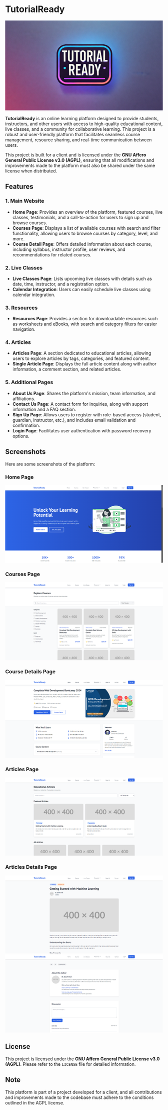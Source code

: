 # TutorialReady

![Thumbnail](repo/thumbnail.png)

**TutorialReady** is an online learning platform designed to provide students, instructors, and other users with access to high-quality educational content, live classes, and a community for collaborative learning. This project is a robust and user-friendly platform that facilitates seamless course management, resource sharing, and real-time communication between users.

This project is built for a client and is licensed under the **GNU Affero General Public License v3.0 (AGPL)**, ensuring that all modifications and improvements made to the platform must also be shared under the same license when distributed.

## Features

### 1. Main Website

- **Home Page**: Provides an overview of the platform, featured courses, live classes, testimonials, and a call-to-action for users to sign up and browse courses.
- **Courses Page**: Displays a list of available courses with search and filter functionality, allowing users to browse courses by category, level, and more.
- **Course Detail Page**: Offers detailed information about each course, including syllabus, instructor profile, user reviews, and recommendations for related courses.

### 2. Live Classes

- **Live Classes Page**: Lists upcoming live classes with details such as date, time, instructor, and a registration option.
- **Calendar Integration**: Users can easily schedule live classes using calendar integration.

### 3. Resources

- **Resources Page**: Provides a section for downloadable resources such as worksheets and eBooks, with search and category filters for easier navigation.

### 4. Articles

- **Articles Page**: A section dedicated to educational articles, allowing users to explore articles by tags, categories, and featured content.
- **Single Article Page**: Displays the full article content along with author information, a comment section, and related articles.

### 5. Additional Pages

- **About Us Page**: Shares the platform's mission, team information, and affiliations.
- **Contact Us Page**: A contact form for inquiries, along with support information and a FAQ section.
- **Sign Up Page**: Allows users to register with role-based access (student, guardian, instructor, etc.), and includes email validation and confirmation.
- **Login Page**: Facilitates user authentication with password recovery options.

## Screenshots

Here are some screenshots of the platform:

### Home Page

![Home Page](repo/homepage.png)

### Courses Page

![Courses Page](repo/courses.png)

### Course Details Page

![Course Details Page](repo/course-details.png)

### Articles Page

![Article Page](repo/articles.png)

### Articles Details Page

![Article Details Page 1](repo/article-details-1.png)
![Article Details Page 2](repo/article-details-2.png)

## License

This project is licensed under the **GNU Affero General Public License v3.0 (AGPL)**. Please refer to the `LICENSE` file for detailed information.

## Note

This platform is part of a project developed for a client, and all contributions and improvements made to the codebase must adhere to the conditions outlined in the AGPL license.
